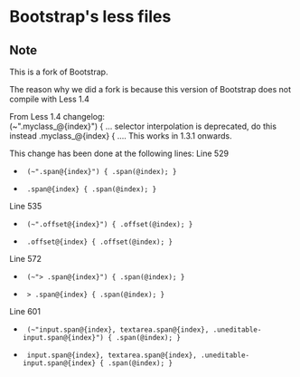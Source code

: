 # Bootstrap's less files #

## Note ##
This is a fork of Bootstrap.

The reason why we did a fork is because this version of Bootstrap does not compile with Less 1.4

From Less 1.4 changelog:  
(~".myclass_@{index}") { ... selector interpolation is deprecated, do this instead .myclass_@{index} { .... This works in 1.3.1 onwards.


This change has been done at the following lines:
Line 529
-      (~".span@{index}") { .span(@index); }
+      .span@{index} { .span(@index); }

Line 535
-      (~".offset@{index}") { .offset(@index); }
+      .offset@{index} { .offset(@index); }

Line 572
-      (~"> .span@{index}") { .span(@index); }
+      > .span@{index} { .span(@index); }

Line 601
-      (~"input.span@{index}, textarea.span@{index}, .uneditable-input.span@{index}") { .span(@index); }
+      input.span@{index}, textarea.span@{index}, .uneditable-input.span@{index} { .span(@index); }
